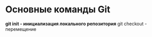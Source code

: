 # Основные команды Git
**git init - инициализация локального репозитория**
git checkout - перемещение 